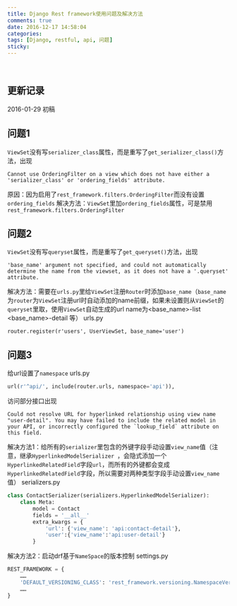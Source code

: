 ```yaml
---
title: Django Rest framework使用问题及解决方法
comments: true
date: 2016-12-17 14:58:04
categories:
tags: [Django, restful, api, 问题]
sticky:
---
```

<br />
<!--more-->

## 更新记录
2016-01-29 初稿

## 问题1
`ViewSet`没有写`serializer_class`属性，而是重写了`get_serializer_class()`方法，出现
```
Cannot use OrderingFilter on a view which does not have either a 'serializer_class' or 'ordering_fields' attribute.
```
原因：因为启用了`rest_framework.filters.OrderingFilter`而没有设置`ordering_fields`
解决方法：`ViewSet`里加`ordering_fields`属性，可是禁用`rest_framework.filters.OrderingFilter`

## 问题2
`ViewSet`没有写`queryset`属性，而是重写了`get_queryset()`方法，出现
```
'base_name' argument not specified, and could not automatically determine the name from the viewset, as it does not have a '.queryset' attribute.
```
解决方法：需要在`urls.py`里给`ViewSet`注册`Router`时添加`base_name`（`base_name`为`router`为`ViewSet`注册url时自动添加的name前缀，如果未设置则从`ViewSet`的`queryset`里取，使用`ViewSet`自动生成的url name为<base_name>-list <base_name>-detail 等）
urls.py
```
router.register(r'users', UserViewSet, base_name='user')
```

## 问题3
给url设置了`namespace`
urls.py
```python
url(r'^api/', include(router.urls, namespace='api')),
```
访问部分接口出现
```
Could not resolve URL for hyperlinked relationship using view name "user-detail". You may have failed to include the related model in your API, or incorrectly configured the `lookup_field` attribute on this field.
```
解决方法1：给所有的`serializer`里包含的外键字段手动设置`view_name`值（注意，继承`HyperlinkedModelSerializer `，会隐式添加一个`HyperlinkedRelatedField`字段`url`，而所有的外键都会变成`HyperlinkedRelatedField`字段，所以需要对两种类型字段手动设置`view_name`值）
serializers.py
```python
class ContactSerializer(serializers.HyperlinkedModelSerializer):
    class Meta:
        model = Contact
        fields = '__all__'
        extra_kwargs = {
            'url': {'view_name': 'api:contact-detail'},
            'user':{'view_name':'api:user-detail'}
        }  
```
解决方法2：启动drf基于`NameSpace`的版本控制
settings.py
```python
REST_FRAMEWORK = {
    ……
    'DEFAULT_VERSIONING_CLASS': 'rest_framework.versioning.NamespaceVersioning',
    ……
}
```